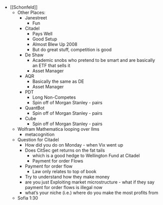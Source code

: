 - [[Schonfeld]]
    - Other Places:
        - Janestreet
            - Fun
        - Citadel
            - Pays Well
            - Good Setup
            - Almost Blew Up 2008
            - But do great stuff, competition is good
        - De Shaw
            - Academic snobs who pretend to be smart and are basically an ETF that sells it
            - Asset Manager
        - AQR
            - Basically the same as DE 
            - Asset Manager
        - PDT
            - Long Non-Competes
            - Spin off of Morgan Stanley - pairs
        - QuantBot
            - Spin off of Morgan Stanley - pairs
        - Cube
            - Spin off of Morgan Stanley - pairs
    - Wolfram Mathematica looping over llms
        - metacognition
    - Question for Citadel
        - How did you do on Monday - when Vix went up
        - Does CitSec get returns on the fat tails
            - which is a good hedge to Wellington Fund at Citadel
            - Payment for order Flows
        - Payment for order flow
            - Law only relates to top of book
        - Try to understand how they make money
        - are you just Exploiting market microstructure - what if they say payment for order flows is illegal now
        - what’s your niche (i.e.) where do you make the most profits from
    - Sofia 1:30 
